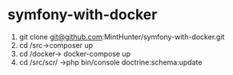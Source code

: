 # symfony-with-docker
1. git clone git@github.com:MintHunter/symfony-with-docker.git
2. cd /src->composer up
3. cd /docker-> docker-compose up
4. cd /src/scr/ ->php bin/console doctrine:schema:update
#
